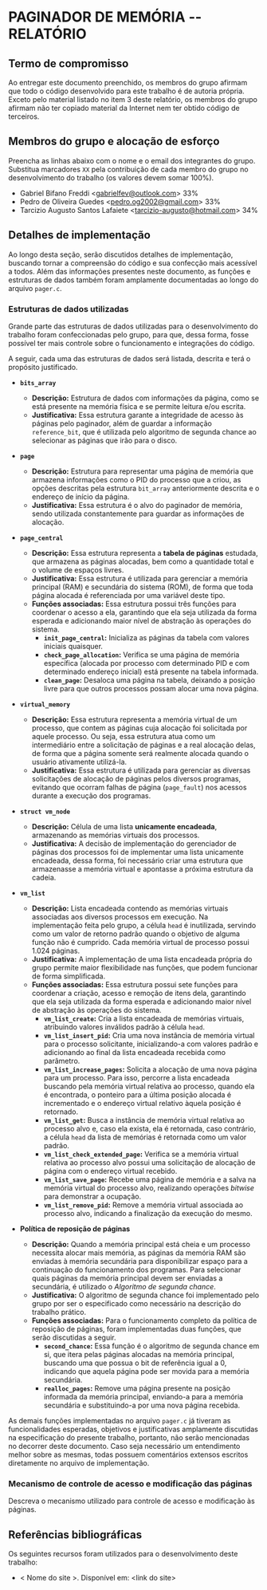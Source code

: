 # PAGINADOR DE MEMÓRIA -- RELATÓRIO

## Termo de compromisso
Ao entregar este documento preenchido, os membros do grupo afirmam que todo o código desenvolvido para este trabalho é de autoria própria.  Exceto pelo material listado no item 3 deste relatório, os membros do grupo afirmam não ter copiado material da Internet nem ter obtido código de terceiros.

## Membros do grupo e alocação de esforço
Preencha as linhas abaixo com o nome e o email dos integrantes do grupo.  Substitua marcadores `XX` pela contribuição de cada membro do grupo no desenvolvimento do trabalho (os valores devem somar 100%).
- Gabriel Bifano Freddi \<gabrielfev@outlook.com\> 33%
- Pedro de Oliveira Guedes \<pedro.og2002@gmail.com\> 33%
- Tarcizio Augusto Santos Lafaiete \<tarcizio-augusto@hotmail.com\> 34%

## Detalhes de implementação
Ao longo desta seção, serão discutidos detalhes de implementação, buscando tornar a compreensão do código e sua confecção mais acessível a todos. Além das informações presentes neste documento, as funções e estruturas de dados também foram amplamente documentadas ao longo do arquivo `pager.c`.

### Estruturas de dados utilizadas
Grande parte das estruturas de dados utilizadas para o desenvolvimento do trabalho foram confeccionadas pelo grupo, para que, dessa forma, fosse possível ter mais controle sobre o funcionamento e integrações do código. 

A seguir, cada uma das estruturas de dados será listada, descrita e terá o propósito justificado.
- **`bits_array`**
    - **Descrição:** Estrutura de dados com informações da página, como se está presente na memória física e se permite leitura e/ou escrita.
    - **Justificativa:** Essa estrutura garante a integridade de acesso às páginas pelo paginador, além de guardar a informação `reference_bit`, que é utilizada pelo algoritmo de segunda chance ao selecionar as páginas que irão para o disco.

- **`page`**
    - **Descrição:** Estrutura para representar uma página de memória que armazena informações como o PID do processo que a criou, as opções descritas pela estrutura `bit_array` anteriormente descrita e o endereço de início da página.
    - **Justificativa:** Essa estrutura é o alvo do paginador de memória, sendo utilizada constantemente para guardar as informações de alocação.

- **`page_central`**
    - **Descrição:** Essa estrutura representa a **tabela de páginas** estudada, que armazena as páginas alocadas, bem como a quantidade total e o volume de espaços livres.
    - **Justificativa:** Essa estrutura é utilizada para gerenciar a memória principal (RAM) e secundária do sistema (ROM), de forma que toda página alocada é referenciada por uma variável deste tipo.
    - **Funções associadas:** Essa estrutura possui três funções para coordenar o acesso a ela, garantindo que ela seja utilizada da forma esperada e adicionando maior nível de abstração às operações do sistema.
        - **`init_page_central`:** Inicializa as páginas da tabela com valores iniciais quaisquer.
        - **`check_page_allocation`:** Verifica se uma página de memória específica (alocada por processo com determinado PID e com determinado endereço inicial) está presente na tabela informada.
        - **`clean_page`:** Desaloca uma página na tabela, deixando a posição livre para que outros processos possam alocar uma nova página.

- **`virtual_memory`**
    - **Descrição:** Essa estrutura representa a memória virtual de um processo, que contem as páginas cuja alocação foi solicitada por aquele processo. Ou seja, essa estrutura atua como um intermediário entre a solicitação de páginas e a real alocação delas, de forma que a página somente será realmente alocada quando o usuário ativamente utilizá-la.
    - **Justificativa:** Essa estrutura é utilizada para gerenciar as diversas solicitações de alocação de páginas pelos diversos programas, evitando que ocorram falhas de página (`page_fault`) nos acessos durante a execução dos programas.

- **`struct vm_node`**
    - **Descrição:** Célula de uma lista **unicamente encadeada**, armazenando as memórias virtuais dos processos.
    - **Justificativa:** A decisão de implementação do gerenciador de páginas dos processos foi de implementar uma lista unicamente encadeada, dessa forma, foi necessário criar uma estrutura que armazenasse a memória virtual e apontasse a próxima estrutura da cadeia.

- **`vm_list`**
    - **Descrição:** Lista encadeada contendo as memórias virtuais associadas aos diversos processos em execução. Na implementação feita pelo grupo, a célula `head` é inutilizada, servindo como um valor de retorno padrão quando o objetivo de alguma função não é cumprido. Cada memória virtual de processo possui 1.024 páginas.
    - **Justificativa:** A implementação de uma lista encadeada própria do grupo permite maior flexibilidade nas funções, que podem funcionar de forma simplificada.
    - **Funções associadas:** Essa estrutura possui sete funções para coordenar a criação, acesso e remoção de itens dela, garantindo que ela seja utilizada da forma esperada e adicionando maior nível de abstração às operações do sistema.
        - **`vm_list_create`:** Cria a lista encadeada de memórias virtuais, atribuindo valores inválidos padrão à célula `head`.
        - **`vm_list_insert_pid`:** Cria uma nova instância de memória virtual para o processo solicitante, inicializando-a com valores padrão e adicionando ao final da lista encadeada recebida como parâmetro.
        - **`vm_list_increase_pages`:** Solicita a alocação de uma nova página para um processo. Para isso, percorre a lista encadeada buscando pela memória virtual relativa ao processo, quando ela é encontrada, o ponteiro para a última posição alocada é incrementado e o endereço virtual relativo àquela posição é retornado.
        - **`vm_list_get`:** Busca a instância de memória virtual relativa ao processo alvo e, caso ela exista, ela é retornada, caso contrário, a célula `head` da lista de memórias é retornada como um valor padrão.
        - **`vm_list_check_extended_page`:** Verifica se a memória virtual relativa ao processo alvo possui uma solicitação de alocação de página com o endereço virtual recebido.
        - **`vm_list_save_page`:** Recebe uma página de memória e a salva na memória virtual do processo alvo, realizando operações *bitwise* para demonstrar a ocupação.
        - **`vm_list_remove_pid`:** Remove a memória virtual associada ao processo alvo, indicando a finalização da execução do mesmo.

- **Política de reposição de páginas**
    - **Descrição:** Quando a memória principal está cheia e um processo necessita alocar mais memória, as páginas da memória RAM são enviadas à memória secundária para disponibilizar espaço para a continuação do funcionamento dos programas. Para selecionar quais páginas da memória principal devem ser enviadas a secundária, é utilizado o *Algoritmo de segunda chance*.
    - **Justificativa:** O algoritmo de segunda chance foi implementado pelo grupo por ser o especificado como necessário na descrição do trabalho prático.
    - **Funções associadas:** Para o funcionamento completo da política de reposição de páginas, foram implementadas duas funções, que serão discutidas a seguir.
        - **`second_chance`:** Essa função é o algoritmo de segunda chance em si, que itera pelas páginas alocadas na memória principal, buscando uma que possua o bit de referência igual a 0, indicando que aquela página pode ser movida para a memória secundária.
        - **`realloc_pages`:** Remove uma página presente na posição informada da memória principal, enviando-a para a memória secundária e substituindo-a por uma nova página recebida.

As demais funções implementadas no arquivo `pager.c` já tiveram as funcionalidades esperadas, objetivos e justificativas amplamente discutidas na especificação do presente trabalho, portanto, não serão mencionadas no decorrer deste documento. Caso seja necessário um entendimento melhor sobre as mesmas, todas possuem comentários extensos escritos diretamente no arquivo de implementação.

### Mecanismo de controle de acesso e modificação das páginas
Descreva o mecanismo utilizado para controle de acesso e modificação às páginas.

## Referências bibliográficas
Os seguintes recursos foram utilizados para o desenvolvimento deste trabalho:
- < Nome do site >. Disponível em: \<link do site\>